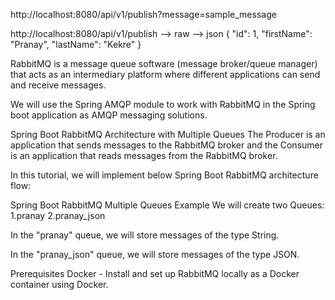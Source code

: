 http://localhost:8080/api/v1/publish?message=sample_message

http://localhost:8080/api/v1/publish --> raw --> json
{
"id": 1,
"firstName": "Pranay",
"lastName": "Kekre"
}

RabbitMQ is a message queue software (message broker/queue manager) that acts as an intermediary platform where different applications can send and receive messages.

We will use the Spring AMQP module to work with RabbitMQ in the Spring boot application as AMQP messaging solutions.

Spring Boot RabbitMQ Architecture with Multiple Queues
The Producer is an application that sends messages to the RabbitMQ broker and the Consumer is an application that reads messages from the RabbitMQ broker.

In this tutorial, we will implement below Spring Boot RabbitMQ architecture flow:

Spring Boot RabbitMQ Multiple Queues Example
We will create two Queues:
1.pranay
2.pranay_json

In the "pranay" queue, we will store messages of the type String.

In the "pranay_json" queue, we will store messages of the type JSON.

Prerequisites
Docker - Install and set up RabbitMQ locally as a Docker container using Docker.